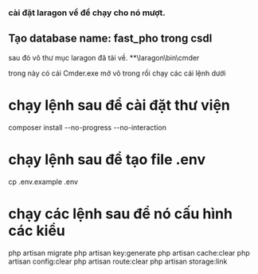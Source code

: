 ### cài đặt laragon về để chạy cho nó mượt.

## Tạo database name: fast_pho trong csdl

sau đó vô thư mục laragon đã tải về.
\*\*\laragon\bin\cmder

trong này có cái Cmder.exe
mở vô trong rồi chạy các cái lệnh dưới

# chạy lệnh sau để cài đặt thư viện

composer install --no-progress --no-interaction

# chạy lệnh sau để tạo file .env

cp .env.example .env

# chạy các lệnh sau để nó cấu hình các kiểu

php artisan migrate
php artisan key:generate
php artisan cache:clear
php artisan config:clear
php artisan route:clear
php artisan storage:link
